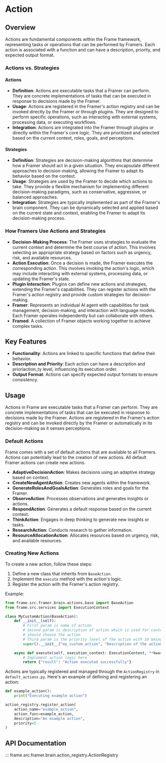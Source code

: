 # Action

## Overview

Actions are fundamental components within the Frame framework, representing tasks or operations that can be performed by Framers. Each action is associated with a function and can have a description, priority, and expected output format.

### Actions vs. Strategies

#### Actions
- **Definition**: Actions are executable tasks that a Framer can perform. They are concrete implementations of tasks that can be executed in response to decisions made by the Framer.
- **Usage**: Actions are registered in the Framer's action registry and can be invoked directly by the Framer or through plugins. They are designed to perform specific operations, such as interacting with external systems, processing data, or executing workflows.
- **Integration**: Actions are integrated into the Framer through plugins or directly within the Framer's core logic. They are prioritized and selected based on the current context, roles, goals, and perceptions.

#### Strategies
- **Definition**: Strategies are decision-making algorithms that determine how a Framer should act in a given situation. They encapsulate different approaches to decision-making, allowing the Framer to adapt its behavior based on the context.
- **Usage**: Strategies are used by the Framer to decide which actions to take. They provide a flexible mechanism for implementing different decision-making paradigms, such as conservative, aggressive, or balanced approaches.
- **Integration**: Strategies are typically implemented as part of the Framer's brain component. They can be dynamically selected and applied based on the current state and context, enabling the Framer to adapt its decision-making process.

### How Framers Use Actions and Strategies

- **Decision-Making Process**: The Framer uses strategies to evaluate the current context and determine the best course of action. This involves selecting an appropriate strategy based on factors such as urgency, risk, and available resources.
- **Action Execution**: Once a decision is made, the Framer executes the corresponding action. This involves invoking the action's logic, which may include interacting with external systems, processing data, or updating the Framer's state.
- **Plugin Interaction**: Plugins can define new actions and strategies, extending the Framer's capabilities. They can register actions with the Framer's action registry and provide custom strategies for decision-making.
- **Framer**: Represents an individual AI agent with capabilities for task management, decision-making, and interaction with language models. Each Framer operates independently but can collaborate with others.
- **Framed**: A collection of Framer objects working together to achieve complex tasks.

## Key Features

- **Functionality**: Actions are linked to specific functions that define their behavior.
- **Description and Priority**: Each action can have a description and prioriaction_ty level, influencing its execution order.
- **Output Format**: Actions can specify expected output formats to ensure consistency.

## Usage

Actions in Frame are executable tasks that a Framer can perform. They are concrete implementations of tasks that can be executed in response to decisions made by the Framer. Actions are registered in the Framer's action registry and can be invoked directly by the Framer or automatically in its decision-making as it senses perceptions.

### Default Actions

Frame comes with a set of default actions that are available to all Framers. Actions can potentially lead to the creation of new actions. All default Framer actions can create new actions.

- **AdaptiveDecisionAction**: Makes decisions using an adaptive strategy based on context.
- **CreateNewAgentAction**: Creates new agents within the framework.
- **GenerateRolesAndGoalsAction**: Generates roles and goals for the Framer.
- **ObserveAction**: Processes observations and generates insights or actions.
- **RespondAction**: Generates a default response based on the current context.
- **ThinkAction**: Engages in deep thinking to generate new insights or tasks.
- **ResearchAction**: Conducts research to gather information.
- **ResourceAllocationAction**: Allocates resources based on urgency, risk, and available resources.

### Creating New Actions

To create a new action, follow these steps:

1. Define a new class that inherits from `BaseAction`.
2. Implement the `execute` method with the action's logic.
3. Register the action with the Framer's action registry.

Example:

```python
from frame.src.framer.brain.actions.base import BaseAction
from frame.src.services import ExecutionContext

class MyCustomAction(BaseAction):
    def __init__(self):
        # First param is name of action
        # Second param is description of action which is used for contextualizing when the Framer
        # should choose the action
        # Third param is the priority level of the action with 10 being the highest
        super().__init__("my_custom_action", "Description of the action", 3)

    async def execute(self, execution_context: ExecutionContext, **kwargs):
        # Implement action logic here
        return {"result": "Action executed successfully"}
```

Actions are typically registered and managed through the `ActionRegistry` in `default_actions.py`. Here's an example of defining and registering an action:

```python
def example_action():
    print("Executing example action")

action_registry.register_action(
    action_name="example_action",
    action_func=example_action,
    description="An example action",
    priority=5
)
```

## API Documentation

::: frame.src.framer.brain.action_registry.ActionRegistry
